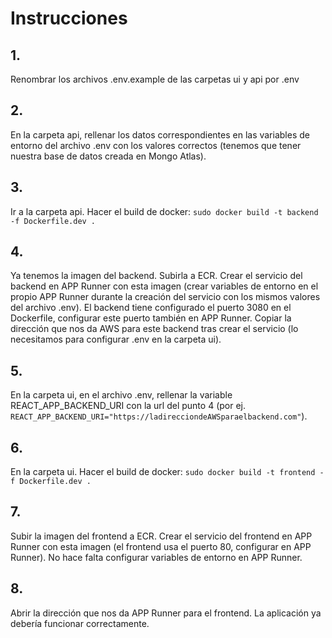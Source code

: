 # Instrucciones

## 1.

Renombrar los archivos .env.example de las carpetas ui y api por .env

## 2.

En la carpeta api, rellenar los datos correspondientes en las variables de entorno del archivo .env con los valores correctos (tenemos que tener nuestra base de datos creada en Mongo Atlas).

## 3.

Ir a la carpeta api. Hacer el build de docker: `sudo docker build -t backend -f Dockerfile.dev .`

## 4.

Ya tenemos la imagen del backend. Subirla a ECR. Crear el servicio del backend en APP Runner con esta imagen (crear variables de entorno en el propio APP Runner durante la creación del servicio con los mismos valores del archivo .env). El backend tiene configurado el puerto 3080 en el Dockerfile, configurar este puerto también en APP Runner. Copiar la dirección que nos da AWS para este backend tras crear el servicio (lo necesitamos para configurar .env en la carpeta ui).

## 5.

En la carpeta ui, en el archivo .env, rellenar la variable REACT_APP_BACKEND_URI con la url del punto 4 (por ej. `REACT_APP_BACKEND_URI="https://ladirecciondeAWSparaelbackend.com"`).

## 6.

En la carpeta ui. Hacer el build de docker: `sudo docker build -t frontend -f Dockerfile.dev .`

## 7.

Subir la imagen del frontend a ECR. Crear el servicio del frontend en APP Runner con esta imagen (el frontend usa el puerto 80, configurar en APP Runner). No hace falta configurar variables de entorno en APP Runner.

## 8.

Abrir la dirección que nos da APP Runner para el frontend. La aplicación ya debería funcionar correctamente.
